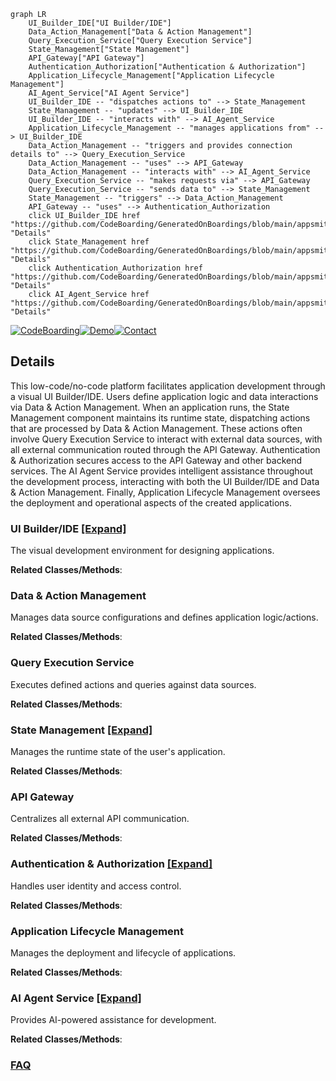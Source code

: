 ```mermaid
graph LR
    UI_Builder_IDE["UI Builder/IDE"]
    Data_Action_Management["Data & Action Management"]
    Query_Execution_Service["Query Execution Service"]
    State_Management["State Management"]
    API_Gateway["API Gateway"]
    Authentication_Authorization["Authentication & Authorization"]
    Application_Lifecycle_Management["Application Lifecycle Management"]
    AI_Agent_Service["AI Agent Service"]
    UI_Builder_IDE -- "dispatches actions to" --> State_Management
    State_Management -- "updates" --> UI_Builder_IDE
    UI_Builder_IDE -- "interacts with" --> AI_Agent_Service
    Application_Lifecycle_Management -- "manages applications from" --> UI_Builder_IDE
    Data_Action_Management -- "triggers and provides connection details to" --> Query_Execution_Service
    Data_Action_Management -- "uses" --> API_Gateway
    Data_Action_Management -- "interacts with" --> AI_Agent_Service
    Query_Execution_Service -- "makes requests via" --> API_Gateway
    Query_Execution_Service -- "sends data to" --> State_Management
    State_Management -- "triggers" --> Data_Action_Management
    API_Gateway -- "uses" --> Authentication_Authorization
    click UI_Builder_IDE href "https://github.com/CodeBoarding/GeneratedOnBoardings/blob/main/appsmith/UI_Builder_IDE.md" "Details"
    click State_Management href "https://github.com/CodeBoarding/GeneratedOnBoardings/blob/main/appsmith/State_Management.md" "Details"
    click Authentication_Authorization href "https://github.com/CodeBoarding/GeneratedOnBoardings/blob/main/appsmith/Authentication_Authorization.md" "Details"
    click AI_Agent_Service href "https://github.com/CodeBoarding/GeneratedOnBoardings/blob/main/appsmith/AI_Agent_Service.md" "Details"
```

[![CodeBoarding](https://img.shields.io/badge/Generated%20by-CodeBoarding-9cf?style=flat-square)](https://github.com/CodeBoarding/GeneratedOnBoardings)[![Demo](https://img.shields.io/badge/Try%20our-Demo-blue?style=flat-square)](https://www.codeboarding.org/demo)[![Contact](https://img.shields.io/badge/Contact%20us%20-%20contact@codeboarding.org-lightgrey?style=flat-square)](mailto:contact@codeboarding.org)

## Details

This low-code/no-code platform facilitates application development through a visual UI Builder/IDE. Users define application logic and data interactions via Data & Action Management. When an application runs, the State Management component maintains its runtime state, dispatching actions that are processed by Data & Action Management. These actions often involve Query Execution Service to interact with external data sources, with all external communication routed through the API Gateway. Authentication & Authorization secures access to the API Gateway and other backend services. The AI Agent Service provides intelligent assistance throughout the development process, interacting with both the UI Builder/IDE and Data & Action Management. Finally, Application Lifecycle Management oversees the deployment and operational aspects of the created applications.

### UI Builder/IDE [[Expand]](./UI_Builder_IDE.md)
The visual development environment for designing applications.


**Related Classes/Methods**:



### Data & Action Management
Manages data source configurations and defines application logic/actions.


**Related Classes/Methods**:



### Query Execution Service
Executes defined actions and queries against data sources.


**Related Classes/Methods**:



### State Management [[Expand]](./State_Management.md)
Manages the runtime state of the user's application.


**Related Classes/Methods**:



### API Gateway
Centralizes all external API communication.


**Related Classes/Methods**:



### Authentication & Authorization [[Expand]](./Authentication_Authorization.md)
Handles user identity and access control.


**Related Classes/Methods**:



### Application Lifecycle Management
Manages the deployment and lifecycle of applications.


**Related Classes/Methods**:



### AI Agent Service [[Expand]](./AI_Agent_Service.md)
Provides AI-powered assistance for development.


**Related Classes/Methods**:





### [FAQ](https://github.com/CodeBoarding/GeneratedOnBoardings/tree/main?tab=readme-ov-file#faq)